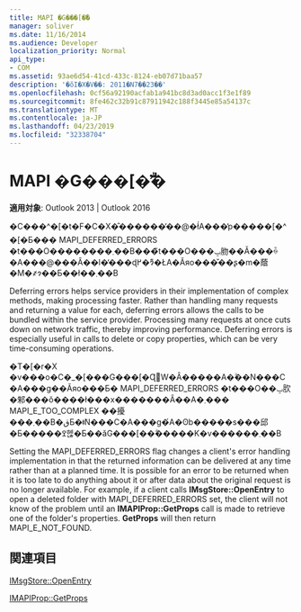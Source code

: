 ```yaml
---
title: MAPI �G���[�ۗ̕�
manager: soliver
ms.date: 11/16/2014
ms.audience: Developer
localization_priority: Normal
api_type:
- COM
ms.assetid: 93ae6d54-41cd-433c-8124-eb07d71baa57
description: '�ŏI�X�V��: 2011�N7��23��'
ms.openlocfilehash: 0cf56a92190acfab1a941bc8d3ad0acc1f3e1f89
ms.sourcegitcommit: 8fe462c32b91c87911942c188f3445e85a54137c
ms.translationtype: MT
ms.contentlocale: ja-JP
ms.lasthandoff: 04/23/2019
ms.locfileid: "32338704"
---
```

# <a name="deferring-mapi-errors"></a>MAPI �G���[�ۗ̕�

  
  
**適用対象**: Outlook 2013 | Outlook 2016 
  
�C���^�[�t�F�C�X�̂������̕��@�ł́A���̓p�����[�^�[�Ƃ��� MAPI_DEFERRED_ERRORS �t���O��������܂��B���̃t���O���ݒ肳��Ă���ꍇ�A���@���Ȃ��l�̒���ɖ߂�ɂ͌�ŁA�Ăяo���̌��ʂ�m�蔭�M�҂ɂ��Ƃ��ł��܂��B
  
Deferring errors helps service providers in their implementation of complex methods, making processing faster. Rather than handling many requests and returning a value for each, deferring errors allows the calls to be bundled within the service provider. Processing many requests at once cuts down on network traffic, thereby improving performance. Deferring errors is especially useful in calls to delete or copy properties, which can be very time-consuming operations. 
  
�T�[�r�X �v���o�C�_�[���G���[�Ɋ֌W�Ȃ�����A�ۗ��N���C�A���g��Ăяo���Ƃ� MAPI_DEFERRED_ERRORS �t���O��ݒ肷�邾���ŏ����ł���x�������Ȃ��A�܂��� MAPI_E_TOO_COMPLEX ��擾���܂��B�قƂ�ǂ̃N���C�A���g�́A�ʘb�����s���邱�Ƃ�����ߐ헪�Ƃ��ăG���[��ۗ�����K�v������܂��B 
  
Setting the MAPI_DEFERRED_ERRORS flag changes a client's error handling implementation in that the returned information can be delivered at any time rather than at a planned time. It is possible for an error to be returned when it is too late to do anything about it or after data about the original request is no longer available. For example, if a client calls **IMsgStore::OpenEntry** to open a deleted folder with MAPI_DEFERRED_ERRORS set, the client will not know of the problem until an **IMAPIProp::GetProps** call is made to retrieve one of the folder's properties. **GetProps** will then return MAPI_E_NOT_FOUND. 
  
## <a name="see-also"></a>関連項目



[IMsgStore::OpenEntry](imsgstore-openentry.md)
  
[IMAPIProp::GetProps](imapiprop-getprops.md)

